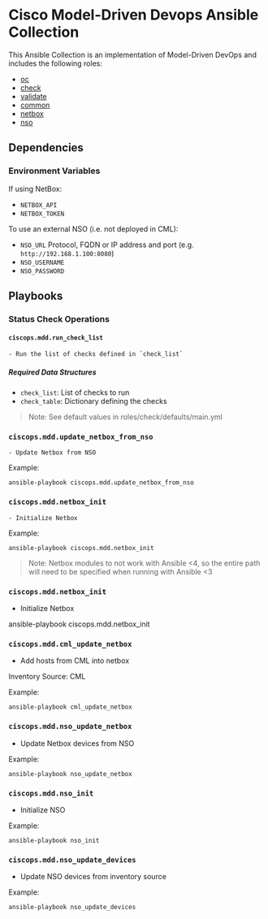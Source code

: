 # Cisco Model-Driven Devops Ansible Collection

This Ansible Collection is an implementation of Model-Driven DevOps and includes the following roles:
* [oc](https://github.com/model-driven-devops/ansible-mdd/blob/main/roles/oc/README.md)
* [check](https://github.com/model-driven-devops/ansible-mdd/blob/main/roles/check/README.md)
* [validate](https://github.com/model-driven-devops/ansible-mdd/blob/main/roles/validate/README.md)
* [common](https://github.com/model-driven-devops/ansible-mdd/blob/main/roles/common/README.md)
* [netbox](https://github.com/model-driven-devops/ansible-mdd/blob/main/roles/netbox/README.md)
* [nso](https://github.com/model-driven-devops/ansible-mdd/blob/main/roles/nso/README.md)

## Dependencies
### Environment Variables
If using NetBox:
- `NETBOX_API`
- `NETBOX_TOKEN`

To use an external NSO (i.e. not deployed in CML):
- `NSO_URL` Protocol, FQDN or IP address and port (e.g. `http://192.168.1.100:8080`)
- `NSO_USERNAME`
- `NSO_PASSWORD`

## Playbooks



### Status Check Operations

#### `ciscops.mdd.run_check_list`

    - Run the list of checks defined in `check_list`

##### Required Data Structures

- `check_list`: List of checks to run
- `check_table`: Dictionary defining the checks

> Note: See default values in roles/check/defaults/main.yml


### `ciscops.mdd.update_netbox_from_nso`

    - Update Netbox from NSO

Example:
```
ansible-playbook ciscops.mdd.update_netbox_from_nso
```

### `ciscops.mdd.netbox_init`

    - Initialize Netbox

Example:
```
ansible-playbook ciscops.mdd.netbox_init
```

> Note: Netbox modules to not work with Ansible <4, so the entire path will need to be specified when running with Ansible <3



### `ciscops.mdd.netbox_init`

- Initialize Netbox

ansible-playbook ciscops.mdd.netbox_init

### `ciscops.mdd.cml_update_netbox`

- Add hosts from CML into netbox

Inventory Source: CML

Example:
```
ansible-playbook cml_update_netbox
```

### `ciscops.mdd.nso_update_netbox`

- Update Netbox devices from NSO

Example:
```
ansible-playbook nso_update_netbox
```

### `ciscops.mdd.nso_init`

- Initialize NSO

Example:
```
ansible-playbook nso_init
```

### `ciscops.mdd.nso_update_devices`

- Update NSO devices from inventory source

Example:
```
ansible-playbook nso_update_devices
```
